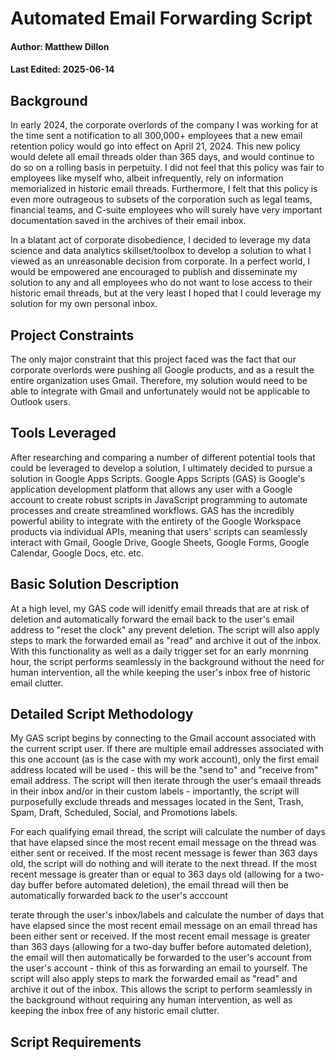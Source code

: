# Automated Email Forwarding Script
#### Author: Matthew Dillon
#### Last Edited: 2025-06-14


## Background
In early 2024, the corporate overlords of the company I was working for at the time sent a notification to all 300,000+ employees that a new email retention policy would go into effect on April 21, 2024. This new policy would delete all email threads older than 365 days, and would continue to do so on a rolling basis in perpetuity. I did not feel that this policy was fair to employees like myself who, albeit infrequently, rely on information memorialized in historic email threads. Furthermore, I felt that this policy is even more outrageous to subsets of the corporation such as legal teams, financial teams, and C-suite employees who will surely have very important documentation saved in the archives of their email inbox.

In a blatant act of corporate disobedience, I decided to leverage my data science and data analytics skillset/toolbox to develop a solution to what I viewed as an unreasonable decision from corporate. In a perfect world, I would be empowered ane encouraged to publish and disseminate my solution to any and all employees who do not want to lose access to their historic email threads, but at the very least I hoped that I could leverage my solution for my own personal inbox.

## Project Constraints
The only major constraint that this project faced was the fact that our corporate overlords were pushing all Google products, and as a result the entire organization uses Gmail. Therefore, my solution would need to be able to integrate with Gmail and unfortunately would not be applicable to Outlook users.

## Tools Leveraged
After researching and comparing a number of different potential tools that could be leveraged to develop a solution, I ultimately decided to pursue a solution in Google Apps Scripts. Google Apps Scripts (GAS) is Google's application development platform that allows any user with a Google account to create robust scripts in JavaScript programming to automate processes and create streamlined workflows. GAS has the incredibly powerful ability to integrate with the entirety of the Google Workspace products via individual APIs, meaning that users' scripts can seamlessly interact with Gmail, Google Drive, Google Sheets, Google Forms, Google Calendar, Google Docs, etc. etc.

## Basic Solution Description
At a high level, my GAS code will idenitfy email threads that are at risk of deletion and automatically forward the email back to the user's email address to "reset the clock" any prevent deletion. The script will also apply steps to mark the forwarded email as "read" and archive it out of the inbox. With this functionality as well as a daily trigger set for an early monrning hour, the script performs seamlessly in the background without the need for human intervention, all the while keeping the user's inbox free of historic email clutter.


## Detailed Script Methodology
My GAS script begins by connecting to the Gmail account associated with the current script user. If there are multiple email addresses associated with this one account (as is the case with my work account), only the first email address located will be used - this will be the "send to" and "receive from" email address. The script will then iterate through the user's emaail threads in their inbox and/or in their custom labels - importantly, the script will purposefully exclude threads and messages located in the Sent, Trash, Spam, Draft, Scheduled, Social, and Promotions labels. 

For each qualifying email thread, the script will calculate the number of days that have elapsed since the most recent email message on the thread was either sent or received. If the most recent message is fewer than 363 days old, the script will do nothing and will iterate to the next thread. If the most recent message is greater than or equal to 363 days old (allowing for a two-day buffer before automated deletion), the email thread will then be automatically forwarded back <i>to</i> the user's acccount




terate through the user's inbox/labels and calculate the number of days that have elapsed since the most recent email message on an email thread has been either sent or received. If the most recent email message is greater than 363 days (allowing for a two-day buffer before automated deletion), the email will then automatically be forwarded to the user's account from the user's account - think of this as forwarding an email to yourself. The script will also apply steps to mark the forwarded email as "read" and archive it out of the inbox. This allows the script to perform seamlessly in the background without requiring any human intervention, as well as keeping the inbox free of any historic email clutter.


## Script Requirements
